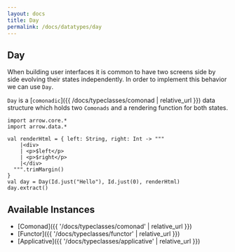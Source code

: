 ```yaml
---
layout: docs
title: Day
permalink: /docs/datatypes/day
---
```


## Day

When building user interfaces it is common to have two screens side by side evolving their states independently. In order to implement this behavior we can use `Day`.

`Day` is a [`comonadic`]({{ /docs/typeclasses/comonad | relative_url }}) data structure which holds two `Comonads` and a rendering function for both states.

```kotlin:ank
import arrow.core.*
import arrow.data.*

val renderHtml = { left: String, right: Int -> """     
    |<div>                                             
    | <p>$left</p>                                     
    | <p>$right</p>                                    
    |</div>                                            
  """.trimMargin()                                     
}                                                      
val day = Day(Id.just("Hello"), Id.just(0), renderHtml)
day.extract()
```

## Available Instances

* [Comonad]({{ '/docs/typeclasses/comonad' | relative_url }})
* [Functor]({{ '/docs/typeclasses/functor' | relative_url }})
* [Applicative]({{ '/docs/typeclasses/applicative' | relative_url }})